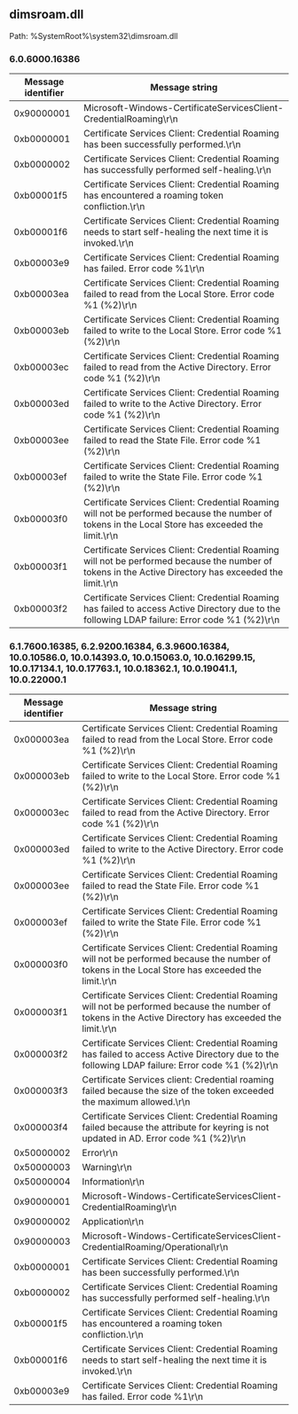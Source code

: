 ## dimsroam.dll

Path: %SystemRoot%\system32\dimsroam.dll

### 6.0.6000.16386

Message identifier | Message string
--- | ---
0x90000001 | Microsoft-Windows-CertificateServicesClient-CredentialRoaming\r\n
0xb0000001 | Certificate Services Client: Credential Roaming has been successfully performed.\r\n
0xb0000002 | Certificate Services Client: Credential Roaming has successfully performed self-healing.\r\n
0xb00001f5 | Certificate Services Client: Credential Roaming has encountered a roaming token confliction.\r\n
0xb00001f6 | Certificate Services Client: Credential Roaming needs to start self-healing the next time it is invoked.\r\n
0xb00003e9 | Certificate Services Client: Credential Roaming has failed. Error code %1\r\n
0xb00003ea | Certificate Services Client: Credential Roaming failed to read from the Local Store. Error code %1 (%2)\r\n
0xb00003eb | Certificate Services Client: Credential Roaming failed to write to the Local Store. Error code %1 (%2)\r\n
0xb00003ec | Certificate Services Client: Credential Roaming failed to read from the Active Directory. Error code %1 (%2)\r\n
0xb00003ed | Certificate Services Client: Credential Roaming failed to write to the Active Directory. Error code %1 (%2)\r\n
0xb00003ee | Certificate Services Client: Credential Roaming failed to read the State File. Error code %1 (%2)\r\n
0xb00003ef | Certificate Services Client: Credential Roaming failed to write the State File. Error code %1 (%2)\r\n
0xb00003f0 | Certificate Services Client: Credential Roaming will not be performed because the number of tokens in the Local Store has exceeded the limit.\r\n
0xb00003f1 | Certificate Services Client: Credential Roaming will not be performed because the number of tokens in the Active Directory has exceeded the limit.\r\n
0xb00003f2 | Certificate Services Client: Credential Roaming has failed to access Active Directory due to the following LDAP failure: Error code %1 (%2)\r\n

### 6.1.7600.16385, 6.2.9200.16384, 6.3.9600.16384, 10.0.10586.0, 10.0.14393.0, 10.0.15063.0, 10.0.16299.15, 10.0.17134.1, 10.0.17763.1, 10.0.18362.1, 10.0.19041.1, 10.0.22000.1

Message identifier | Message string
--- | ---
0x000003ea | Certificate Services Client: Credential Roaming failed to read from the Local Store. Error code %1 (%2)\r\n
0x000003eb | Certificate Services Client: Credential Roaming failed to write to the Local Store. Error code %1 (%2)\r\n
0x000003ec | Certificate Services Client: Credential Roaming failed to read from the Active Directory. Error code %1 (%2)\r\n
0x000003ed | Certificate Services Client: Credential Roaming failed to write to the Active Directory. Error code %1 (%2)\r\n
0x000003ee | Certificate Services Client: Credential Roaming failed to read the State File. Error code %1 (%2)\r\n
0x000003ef | Certificate Services Client: Credential Roaming failed to write the State File. Error code %1 (%2)\r\n
0x000003f0 | Certificate Services Client: Credential Roaming will not be performed because the number of tokens in the Local Store has exceeded the limit.\r\n
0x000003f1 | Certificate Services Client: Credential Roaming will not be performed because the number of tokens in the Active Directory has exceeded the limit.\r\n
0x000003f2 | Certificate Services Client: Credential Roaming has failed to access Active Directory due to the following LDAP failure: Error code %1 (%2)\r\n
0x000003f3 | Certificate Services client: Credential roaming failed because the size of the token exceeded the maximum allowed.\r\n
0x000003f4 | Certificate Services Client: Credential Roaming failed because the attribute for keyring is not updated in AD. Error code %1 (%2)\r\n
0x50000002 | Error\r\n
0x50000003 | Warning\r\n
0x50000004 | Information\r\n
0x90000001 | Microsoft-Windows-CertificateServicesClient-CredentialRoaming\r\n
0x90000002 | Application\r\n
0x90000003 | Microsoft-Windows-CertificateServicesClient-CredentialRoaming/Operational\r\n
0xb0000001 | Certificate Services Client: Credential Roaming has been successfully performed.\r\n
0xb0000002 | Certificate Services Client: Credential Roaming has successfully performed self-healing.\r\n
0xb00001f5 | Certificate Services Client: Credential Roaming has encountered a roaming token confliction.\r\n
0xb00001f6 | Certificate Services Client: Credential Roaming needs to start self-healing the next time it is invoked.\r\n
0xb00003e9 | Certificate Services Client: Credential Roaming has failed. Error code %1\r\n
